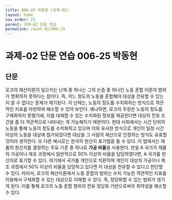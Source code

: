 ```yaml
---
title: 006-25 박동현 (과제-02)
layout: home
nav_order: 25
parent: 과제-02 단문 연습
permalink: /asmt-02/006-25
---
```


# 과제-02 단문 연습 006-25 박동현 

## 단문

로크의 재산이론이 일으키는 난제 중 하나는 그의 논증 중 하나인 노동 혼합 이론의 범위가 명확하지 못하다는 점이다. 즉, 어느 정도의 노동을 혼합해야 대상을 전유할 수 있는지 알 수 없다는 문제가 제기된다. 이 난제는, 노동의 정도를 수치화하는 방식으로 객관적인 지표를 마련하여 해소할 수 있어 보인다. 왜냐하면, 로크의 주장은 노동의 정도를 구체화하지 못했기에, 이를 대체할 수 있는 수치화된 정보를 제공한다면 대상의 전유 조건을 좀 더 객관적으로 나타내는 게 가능해지기 때문이다. 현대 사회에서는 시간 단위의 노동을 통해 노동의 정도를 수치화하고 있으며 이와 유사한 방식으로 개인이 일정 시간 이상의 노동을 대상에 첨가되었다면 대상을 그 사람의 재산으로 인정하는 방식도 유효할 것이라 생각한다. 또 다른 예시로는 한국의 원산지 표기법을 들 수 있다. 이 법에서는 제품의 원산지를 결정하는 주요 기준 중 하나로 **가공 비율**을 사용한다. 만일 A 국가가 제품의 가공이나 제조 과정에서 일반적으로 50% 이상의 비율을 담당하였다면, A 국가를 원산지로 표기할 수 있다. 여기에서 국가를 개인으로 치환하여 개인이 대상의 가공이나 제조 과정에서 50% 이상의 비율을 담당하고 있다면 이 대상을 전유할 수 있다고 판단할 수 있다. 따라서, 로크의 재산이론에서 노동 혼합의 범위는 수치 가능한 객관적인 지표를 이용해서 구체화할 수 있는 대상으로 이해할 수 있다. 즉, 정당화할 수 있는 범위가 생기게 된다. 이를 통해 로크의 노동 혼합 행위의 전유 정당화 기반으로써의 취약성을 해소할 수 있다.